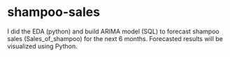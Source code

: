 # shampoo-sales
I did the EDA (python) and build ARIMA model (SQL) to forecast shampoo sales (Sales_of_shampoo) for the next 6 months. Forecasted results will be visualized using Python.
